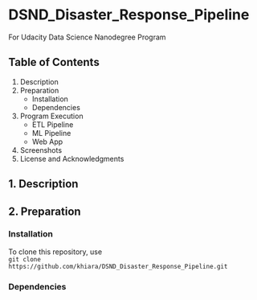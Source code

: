 # DSND_Disaster_Response_Pipeline
For Udacity Data Science Nanodegree Program

## Table of Contents
1. Description
2. Preparation 
   - Installation
   - Dependencies
3. Program Execution 
   - ETL Pipeline
   - ML Pipeline
   - Web App
4. Screenshots
5. License and Acknowledgments

## 1.  Description

## 2. Preparation
### Installation
To clone this repository, use <br />
     `git clone https://github.com/khiara/DSND_Disaster_Response_Pipeline.git`
     
### Dependencies
